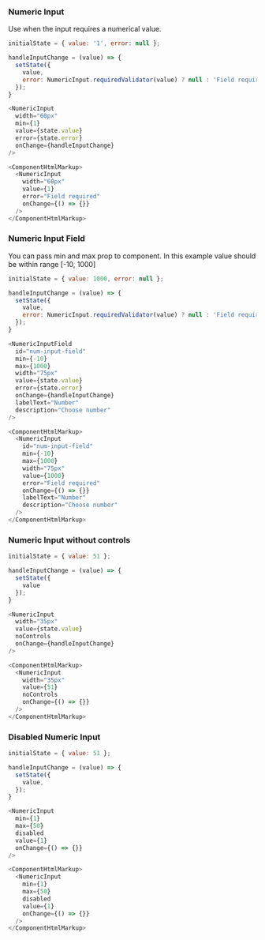 <h3>Numeric Input</h3>

Use when the input requires a numerical value.

```js
initialState = { value: '1', error: null };

handleInputChange = (value) => {
  setState({
    value,
    error: NumericInput.requiredValidator(value) ? null : 'Field required'
  });
}

<NumericInput
  width="60px"
  min={1}
  value={state.value}
  error={state.error}
  onChange={handleInputChange}
/>
```
```js noeditor
<ComponentHtmlMarkup>
  <NumericInput
    width="60px"
    value={1}
    error="Field required"
    onChange={() => {}}
  />
</ComponentHtmlMarkup>
```

<h3>Numeric Input Field</h3>

You can pass min and max prop to component. In this example value should be within range [-10, 1000]

```js
initialState = { value: 1000, error: null };

handleInputChange = (value) => {
  setState({
    value,
    error: NumericInput.requiredValidator(value) ? null : 'Field required'
  });
}

<NumericInputField
  id="num-input-field"
  min={-10}
  max={1000}
  width="75px"
  value={state.value}
  error={state.error}
  onChange={handleInputChange}
  labelText="Number"
  description="Choose number"
/>
```
```js noeditor
<ComponentHtmlMarkup>
  <NumericInput
    id="num-input-field"
    min={-10}
    max={1000}
    width="75px"
    value={1000}
    error="Field required"
    onChange={() => {}}
    labelText="Number"
    description="Choose number"
  />
</ComponentHtmlMarkup>
```

<h3>Numeric Input without controls</h3>

```js
initialState = { value: 51 };

handleInputChange = (value) => {
  setState({
    value
  });
}

<NumericInput
  width="35px"
  value={state.value}
  noControls
  onChange={handleInputChange}
/>
```
```js noeditor
<ComponentHtmlMarkup>
  <NumericInput
    width="35px"
    value={51}
    noControls
    onChange={() => {}}
  />
</ComponentHtmlMarkup>
```

<h3>Disabled Numeric Input</h3>

```js
initialState = { value: 51 };

handleInputChange = (value) => {
  setState({
    value,
  });
}

<NumericInput
  min={1}
  max={50}
  disabled
  value={1}
  onChange={() => {}}
/>
```
```js noeditor
<ComponentHtmlMarkup>
  <NumericInput
    min={1}
    max={50}
    disabled
    value={1}
    onChange={() => {}}
  />
</ComponentHtmlMarkup>
```
